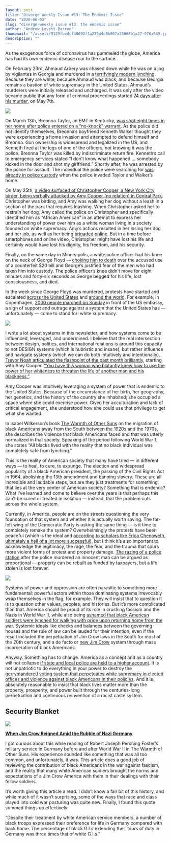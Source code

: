 ```yaml
---
layout: post
title: "Diverge Weekly Issue #13: The Endemic Issue"
date: "2020-06-03"
slug: "diverge-weekly issue #13: the endemic issue"
author: "Andrew Lovett-Barron"
thumbnail: "/assets/9125fbedcf48692f3a275d4d8b907a33868b1a37-976x549.jpg"
description: ""
---
```


As the exogenous force of coronavirus has pummeled the globe, America has had its own endemic disease roar to the surface.

On February 23rd, Ahmaud Arbery was chased down while he was on a jog by vigilantes in Georgia and murdered in a [terrifyingly modern lynching](https://www.vox.com/21263899/ahmaud-arbery-lynched-video-mcmichael-glynn-county-georgia). Because they are white, because Ahmaud was black, and because Georgia remains a bastion of white supremacy in the United States, Ahmaud’s murderers were initially released and uncharged. It was only after the video became public that any form of criminal proceedings started [74 days after his murder](https://www.washingtonpost.com/national/outraged-by-the-delayed-arrests-in-killing-of-black-jogger-protesters-in-georgia-demand-justice/2020/05/08/8e7d212a-90a9-11ea-9e23-6914ee410a5f_story.html), on May 7th.



![](/assets/4dbabf3793d4aa40bdbd763f40ca24ec65f596e6-1180x786.jpg)

On March 13th, Breonna Taylor, an EMT in Kentucky, [was shot eight times in her home after police entered on a “no-knock” warrant](https://www.vox.com/2020/5/13/21257457/breonna-taylor-louisville-shooting-ahmaud-arbery-justiceforbr). As the police did not identify themselves, Breonna’s boyfriend Kenneth Walker thought they were experiencing a home invasion and attempted to defend himself and Breonna. Gun ownership is widespread and legalized in the US, and Kenneth fired at the legs of one of the officers, not knowing it was the police. Breonna Taylor was killed by indiscriminate return fire. Kenneth’s call to emergency services stated “I don’t know what happened … somebody kicked in the door and shot my girlfriend.” Shortly after, he was arrested by the police for assault. The individual the police were searching for [was already in police custody](https://eu.usatoday.com/story/news/nation/2020/05/13/breonna-taylor-not-target-louisville-police-investigation-when-shot/5181690002/) when the police invaded Taylor and Walker’s home.

On May 25th, [a video surfaced of Christopher Cooper, a New York City birder, being verbally attacked by Amy Cooper (no relation) in Central Park](https://www.nytimes.com/2020/05/26/nyregion/amy-cooper-dog-central-park.html). Christopher was birding, and Amy was walking her dog without a leash in a section of the park that requires leashing. When Christopher asked her to restrain her dog, Amy called the police on Christopher and specifically identified him as “African American” in an attempt to express her understanding of power over him as a white woman living in a society founded on white supremacy. Amy’s actions resulted in her losing her dog and her job, as well as her being [brigaded online](https://www.merriam-webster.com/words-at-play/brigading-online-poll-meaning). But in a time before smartphones and online video, Christopher might have lost his life and certainly would have lost his dignity, his freedom, and his security.

Finally, on the same day in Minneapolis, a white police officer had his knee on the neck of George Floyd — [choking him to death](https://www.nytimes.com/2020/05/31/us/george-floyd-investigation.html) over the accused use of a counterfeit $20 bill and George’s justified fear of the men who had taken him into custody. The police officer’s knee didn’t move for eight minutes and forty-six seconds as George begged for his life, lost consciousness, and died.

In the week since George Floyd was murdered, protests have started and escalated [across the United States](https://www.bbc.com/news/world-us-canada-52872401) and [around the world](https://www.npr.org/2020/05/31/866428272/george-floyd-reverberates-globally-thousands-protest-in-germany-u-k-canada). For example, in Copenhagen, [2000 people marched on Sunday](https://www.thelocal.dk/20200531/over-1000-protest-in-denmark-over-the-death-of-black-american-george-floyd) in front of the US embassy, a sign of support and outrage against a system that the United States has —unfortunately — come to stand for: white supremacy.

![](/assets/143a841e7abb9e2300ae65f4e5c5a12181df876a-1180x786.jpg)

  
I write a lot about systems in this newsletter, and how systems come to be influenced, leveraged, and undermined. I believe that the real intersection between design, politics, and international relations is around this capacity to not DESIGN systems (which is hubristic and insane), but rather influence and navigate systems (which we can do both intuitively and intentionally). [Trevor Noah articulated the flashpoint of the past month brilliantly](https://www.youtube.com/watch?v=v4amCfVbA_c), starting with Amy Cooper. [“You have this woman who blatantly knew how to use the power of her whiteness to threaten the life of another man and his blackness.”](https://youtu.be/v4amCfVbA_c?t=214).

Amy Cooper was intuitively leveraging a system of power that is endemic to the United States. Because of the circumstance of her birth, her geography, her genetics, and the history of the country she inhabited; she occupied a space where she could exercise power. Given her acculturation and lack of critical engagement, she understood how she could use that privilege to get what she wanted.

In Isabel Wilkerson’s book [The Warmth of Other Suns](https://amzn.to/2zXxYkN) on the migration of black Americans away from the South between the 1920s and the 1970s, she describes the violence that black Americans faced and that was utterly normalized in that society. Speaking of the period following World War 1, she states “All blacks lived with the reality that no black individual was completely safe from lynching.”

This is the reality of American society that many have tried — in different ways — to heal, to cure, to expunge. The election and widespread popularity of a black American president, the passing of the Civil Rights Act in 1964, abolishing the 13th amendment and banning slavery. These are all incredible and laudable steps, but are they just treatments for something that lies at the very center of American society? Something that is endemic? What I’ve learned and come to believe over the years is that perhaps this can’t be cured or treated in isolation — instead, that the problem cuts across the whole system.

Currently, in America, people are on the streets questioning the very foundation of that system and whether it is actually worth saving. The far-left wing of the Democratic Party is asking the same thing — is it time to completely remake the system? Overwhelmingly the protests have been peaceful (which is the ideal and [according to scholars like Erica Chenoweth, ultimately a hell of a lot more successful](https://amzn.to/2Xrixdq)), but I think it’s also important to acknowledge the legitimacy, the rage, the fear, and the trauma that spurs more violent forms of protest and property damage. [The razing of a police station](https://www.politico.com/news/2020/05/29/minneapolis-police-protest-george-floyd-288361) after the police murdered an innocent man can be argued as proportional — property can be rebuilt as funded by taxpayers, but a life stolen is lost forever.



![](/assets/906df5a0131754ac5d89d247358d9e6c66271235-1180x1770.jpg)

Systems of power and oppression are often parasitic to something more fundamental: powerful actors within those dominating systems irrevocably wrap themselves in the flag, for example. They will insist that to question it is to question other values, peoples, and histories. But it’s more complicated than that. America should be proud of its role in crushing fascism and the Nazis in World War II, while also being [ashamed that black American soldiers were lynched for walking with pride upon returning home from the war.](https://www.newyorker.com/news/news-desk/the-tragic-forgotten-history-of-black-military-veterans) Systemic ideals like checks and balances between the governing houses and the rule of law can be lauded for their intention, even if the result included the perpetuation of Jim Crow laws in the South for most of the 20th century, and a de facto or [new Jim Crow](https://amzn.to/2XvMDN0) system through mass incarceration of black Americans.

Anyway. Something has to change. America as a concept and as a country will not collapse [if state and local police are held to a higher account](https://www.lawfareblog.com/lawfare-podcast-rashawn-ray-police-violence). It is not unpatriotic to do everything in your power to destroy the [gerrymandered voting system that perpetuates white supremacy in elected offices and violence against black Americans in their policies](https://www.propublica.org/article/partisan-gerrymandering-is-still-about-race). And it is absolutely reasonable to insist that black lives matter more than the property, prosperity, and power built through the centuries-long perpetuation and continuous reinvention of a racist caste system.



## Security Blanket

![](/assets/1f61aad452abb5427a579b081f74648318dbf911-1180x1007.jpg)

[**When Jim Crow Reigned Amid the Rubble of Nazi Germany**](https://www.nytimes.com/2020/02/19/magazine/blacks-wwii-racism-germany.html)

I got curious about this while reading of Robert Joseph Pershing Foster’s military service in Germany before and after World War II in The Warmth of Other Suns. His experience sounded like something that was all too common, and unfortunately, it was. This article does a good job of reviewing the contribution of black Americans in the war against fascism, and the reality that many white American soldiers brought the norms and expectations of a Jim Crow America with them in their dealings with their fellow soldiers.

It’s worth giving this article a read. I didn’t know a fair bit of this history, and while much of it wasn’t surprising, some of the ways that race and class played into cold war posturing was quite new. Finally, I found this quote summed things up effectively:

“Despite their treatment by white American service members, a number of black troops expressed their preference for life in Germany compared with back home. The percentage of black G.I.s extending their tours of duty in Germany was three times that of white G.I.s.”
